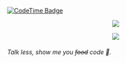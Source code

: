 [![CodeTime Badge](https://img.shields.io/endpoint?style=social&color=222&url=https%3A%2F%2Fapi.codetime.dev%2Fv3%2Fusers%2Fshield%3Fuid%3D32315%26minutes%3D10080)](https://codetime.dev)

<p align="center">
<img src="https://skillicons.dev/icons?perline=15&i=vscode,html,css,ts,vue,react,vite,bun,docker,electron,express" />
</p>

<p align="center">
<img src="https://skillicons.dev/icons?perline=15&i=github,idea,androidstudio,anaconda,java,go,rust,python,fastapi,aws,blender" />
</p>

###### Talk less, show me you <del>food</del> code 🤣.
